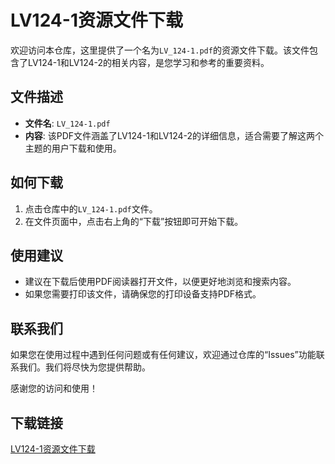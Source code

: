 # LV124-1资源文件下载

欢迎访问本仓库，这里提供了一个名为`LV_124-1.pdf`的资源文件下载。该文件包含了LV124-1和LV124-2的相关内容，是您学习和参考的重要资料。

## 文件描述

- **文件名**: `LV_124-1.pdf`
- **内容**: 该PDF文件涵盖了LV124-1和LV124-2的详细信息，适合需要了解这两个主题的用户下载和使用。

## 如何下载

1. 点击仓库中的`LV_124-1.pdf`文件。
2. 在文件页面中，点击右上角的“下载”按钮即可开始下载。

## 使用建议

- 建议在下载后使用PDF阅读器打开文件，以便更好地浏览和搜索内容。
- 如果您需要打印该文件，请确保您的打印设备支持PDF格式。

## 联系我们

如果您在使用过程中遇到任何问题或有任何建议，欢迎通过仓库的“Issues”功能联系我们。我们将尽快为您提供帮助。

感谢您的访问和使用！

## 下载链接

[LV124-1资源文件下载](https://pan.quark.cn/s/7fadebcb7b95)